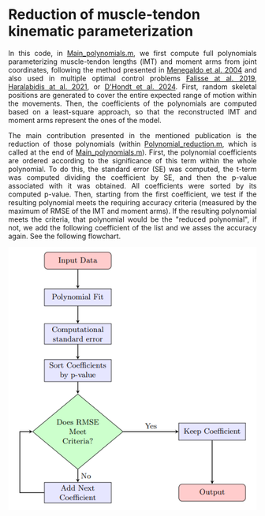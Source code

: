 # Reduction of muscle-tendon kinematic parameterization

<div align="justify">
In this code, in <a href="Main_polynomials.m">Main_polynomials.m</a>, we first compute full polynomials parameterizing muscle-tendon lengths (lMT) and moment arms from joint coordinates, following the method presented in <a href="https://doi.org/10.1016/j.jbiomech.2003.12.017">Menegaldo et al. 2004</a> and also used in multiple optimal control problems <a href="https://doi.org/10.1371/journal.pone.0217730">Falisse at al. 2019</a>, <a href="https://doi.org/10.7717/peerj.10975">Haralabidis at al. 2021</a>, or <a href="https://doi.org/10.1371/journal.pcbi.1012219">D'Hondt et al. 2024</a>. First, random skeletal positions are generated to cover the entire expected range of motion within the movements. Then, the coefficients of the polynomials are computed based on a least-square approach, so that the reconstructed lMT and moment arms represent the ones of the model. 
<p></p>
The main contribution presented in the mentioned publication is the reduction of those polynomials (within <a href="Polynomial_reduction.m">Polynomial_reduction.m</a>, which is called at the end of <a href="Main_polynomials.m">Main_polynomials.m</a>). First, the polynomial coefficients are ordered according to the significance of this term within the whole polynomial. To do this, the standard error (SE) was computed, the t-term was computed dividing the coefficient by SE, and then the p-value associated with it was obtained. All coefficients were sorted by its computed p-value. Then, starting from the first coefficient, we test if the resulting polynomial meets the requiring accuracy criteria (measured by the maximum of RMSE of the lMT and moment arms). If the resulting polynomial meets the criteria, that polynomial would be the "reduced polynomial", if not, we add the following coefficient of the list and we asses the accuracy again. See the following flowchart.
</div>

<p align="center">
  <img src="img/flowchart.png" alt="flowchart">
</p>
